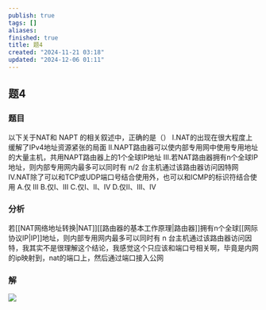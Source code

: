 ```yaml
---
publish: true
tags: []
aliases: 
finished: true
title: 题4
created: "2024-11-21 03:18"
updated: "2024-12-06 01:11"
---
```

## 题4
### 题目
以下关于NAT和 NAPT 的相关叙述中，正确的是（）
I.NAT的出现在很大程度上缓解了IPv4地址资源紧张的局面
II.NAPT路由器可以使内部专用网中使用专用地址的大量主机，共用NAPT路由器上的1个全球IP地址
III.若NAT路由器拥有n个全球IP地址，则内部专用网内最多可以同时有 n/2 台主机通过该路由器访问因特网
IV.NAT除了可以和TCP或UDP端口号结合使用外，也可以和ICMP的标识符结合使用
A.仅 III
B.仅I、III
C.仅I、II、IV
D.仅II、III、IV
### 分析
若[[NAT网络地址转换|NAT]][[路由器的基本工作原理|路由器]]拥有n个全球[[网际协议IP|IP]]地址，则内部专用网内最多可以同时有 n 台主机通过该路由器访问因特，我其实不是很理解这个结论，我感觉这个只应该和端口号相关啊，毕竟是内网的ip映射到，nat的端口上，然后通过端口接入公网
### 解
![](https://img.hwenyi.tech/202411290055476.webp)
